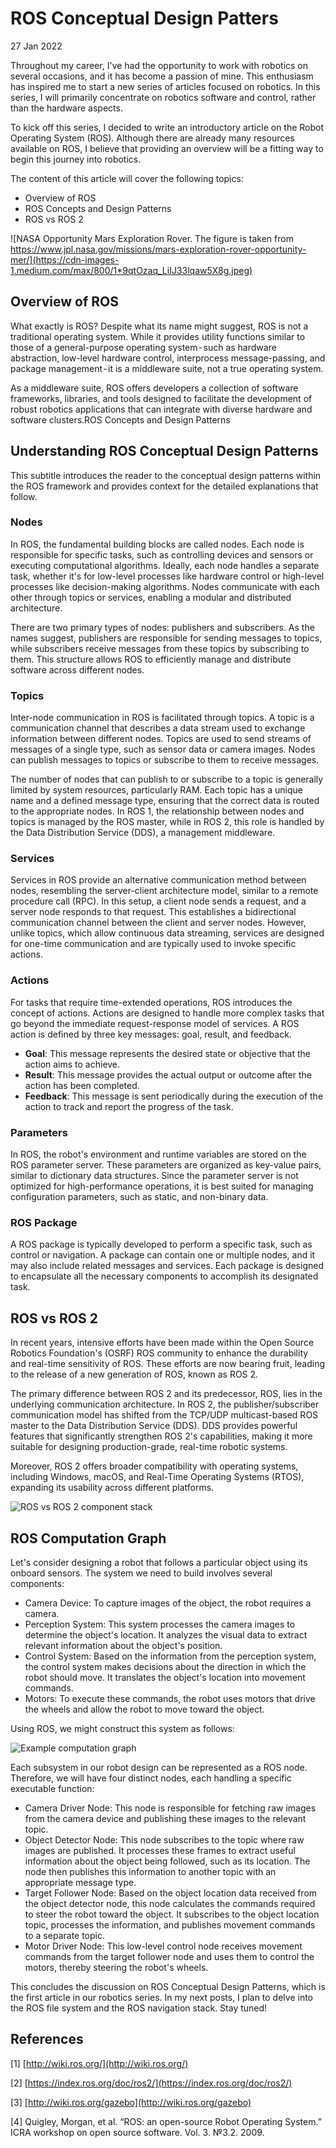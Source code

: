 # ROS Conceptual Design Patters

27 Jan 2022

Throughout my career, I've had the opportunity to work with robotics on several occasions, and it has become a passion of mine. This enthusiasm has inspired me to start a new series of articles focused on robotics. In this series, I will primarily concentrate on robotics software and control, rather than the hardware aspects.

To kick off this series, I decided to write an introductory article on the Robot Operating System (ROS). Although there are already many resources available on ROS, I believe that providing an overview will be a fitting way to begin this journey into robotics.

The content of this article will cover the following topics:

*   Overview of ROS
*   ROS Concepts and Design Patterns
*   ROS vs ROS 2

![NASA Opportunity Mars Exploration Rover. The figure is taken from https://www.jpl.nasa.gov/missions/mars-exploration-rover-opportunity-mer/](https://cdn-images-1.medium.com/max/800/1*9qtOzaq_LiIJ33lqaw5X8g.jpeg)

## Overview of ROS

What exactly is ROS? Despite what its name might suggest, ROS is not a traditional operating system. While it provides utility functions similar to those of a general-purpose operating system - such as hardware abstraction, low-level hardware control, interprocess message-passing, and package management - it is a middleware suite, not a true operating system.

As a middleware suite, ROS offers developers a collection of software frameworks, libraries, and tools designed to facilitate the development of robust robotics applications that can integrate with diverse hardware and software clusters.ROS Concepts and Design Patterns

## Understanding ROS Conceptual Design Patterns

This subtitle introduces the reader to the conceptual design patterns within the ROS framework and provides context for the detailed explanations that follow.

### Nodes

In ROS, the fundamental building blocks are called nodes. Each node is responsible for specific tasks, such as controlling devices and sensors or executing computational algorithms. Ideally, each node handles a separate task, whether it's for low-level processes like hardware control or high-level processes like decision-making algorithms. Nodes communicate with each other through topics or services, enabling a modular and distributed architecture.

There are two primary types of nodes: publishers and subscribers. As the names suggest, publishers are responsible for sending messages to topics, while subscribers receive messages from these topics by subscribing to them. This structure allows ROS to efficiently manage and distribute software across different nodes.

### Topics

Inter-node communication in ROS is facilitated through topics. A topic is a communication channel that describes a data stream used to exchange information between different nodes. Topics are used to send streams of messages of a single type, such as sensor data or camera images. Nodes can publish messages to topics or subscribe to them to receive messages.

The number of nodes that can publish to or subscribe to a topic is generally limited by system resources, particularly RAM. Each topic has a unique name and a defined message type, ensuring that the correct data is routed to the appropriate nodes. In ROS 1, the relationship between nodes and topics is managed by the ROS master, while in ROS 2, this role is handled by the Data Distribution Service (DDS), a management middleware.

### Services

Services in ROS provide an alternative communication method between nodes, resembling the server-client architecture model, similar to a remote procedure call (RPC). In this setup, a client node sends a request, and a server node responds to that request. This establishes a bidirectional communication channel between the client and server nodes. However, unlike topics, which allow continuous data streaming, services are designed for one-time communication and are typically used to invoke specific actions.

### Actions

For tasks that require time-extended operations, ROS introduces the concept of actions. Actions are designed to handle more complex tasks that go beyond the immediate request-response model of services. A ROS action is defined by three key messages: goal, result, and feedback.

*   **Goal**: This message represents the desired state or objective that the action aims to achieve.
*   **Result**: This message provides the actual output or outcome after the action has been completed.
*   **Feedback**: This message is sent periodically during the execution of the action to track and report the progress of the task.

### Parameters

In ROS, the robot's environment and runtime variables are stored on the ROS parameter server. These parameters are organized as key-value pairs, similar to dictionary data structures. Since the parameter server is not optimized for high-performance operations, it is best suited for managing configuration parameters, such as static, and non-binary data.

### ROS Package

A ROS package is typically developed to perform a specific task, such as control or navigation. A package can contain one or multiple nodes, and it may also include related messages and services. Each package is designed to encapsulate all the necessary components to accomplish its designated task.

## ROS vs ROS 2

In recent years, intensive efforts have been made within the Open Source Robotics Foundation's (OSRF) ROS community to enhance the durability and real-time sensitivity of ROS. These efforts are now bearing fruit, leading to the release of a new generation of ROS, known as ROS 2.

The primary difference between ROS 2 and its predecessor, ROS, lies in the underlying communication architecture. In ROS 2, the publisher/subscriber communication model has shifted from the TCP/UDP multicast-based ROS master to the Data Distribution Service (DDS). DDS provides powerful features that significantly strengthen ROS 2's capabilities, making it more suitable for designing production-grade, real-time robotic systems.

Moreover, ROS 2 offers broader compatibility with operating systems, including Windows, macOS, and Real-Time Operating Systems (RTOS), expanding its usability across different platforms.

![ROS vs ROS 2 component stack](https://cdn-images-1.medium.com/max/800/1*S2Aeb4GlN-Y7QKMcU1t5Bg.png)

## ROS Computation Graph

Let's consider designing a robot that follows a particular object using its onboard sensors. The system we need to build involves several components:

*   Camera Device: To capture images of the object, the robot requires a camera.
*   Perception System: This system processes the camera images to determine the object's location. It analyzes the visual data to extract relevant information about the object's position.
*   Control System: Based on the information from the perception system, the control system makes decisions about the direction in which the robot should move. It translates the object's location into movement commands.
*   Motors: To execute these commands, the robot uses motors that drive the wheels and allow the robot to move toward the object.

Using ROS, we might construct this system as follows:

![Example computation graph](https://cdn-images-1.medium.com/max/800/1*PnKf4vFYdGXq8h0VDFr-cQ.png)

Each subsystem in our robot design can be represented as a ROS node. Therefore, we will have four distinct nodes, each handling a specific executable function:

*   Camera Driver Node: This node is responsible for fetching raw images from the camera device and publishing these images to the relevant topic.
*   Object Detector Node: This node subscribes to the topic where raw images are published. It processes these frames to extract useful information about the object being followed, such as its location. The node then publishes this information to another topic with an appropriate message type.
*   Target Follower Node: Based on the object location data received from the object detector node, this node calculates the commands required to steer the robot toward the object. It subscribes to the object location topic, processes the information, and publishes movement commands to a separate topic.
*   Motor Driver Node: This low-level control node receives movement commands from the target follower node and uses them to control the motors, thereby steering the robot's wheels.

This concludes the discussion on ROS Conceptual Design Patterns, which is the first article in our robotics series. In my next posts, I plan to delve into the ROS file system and the ROS navigation stack. Stay tuned!

## References

[1] [http://wiki.ros.org/](http://wiki.ros.org/)

[2] [https://index.ros.org/doc/ros2/](https://index.ros.org/doc/ros2/)

[3] [http://wiki.ros.org/gazebo](http://wiki.ros.org/gazebo)

[4] Quigley, Morgan, et al. “ROS: an open-source Robot Operating System.” ICRA workshop on open source software. Vol. 3. №3.2. 2009.